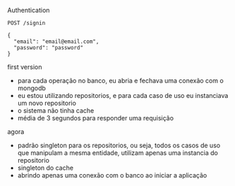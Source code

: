 Authentication

`POST /signin`
```
{
  "email": "email@email.com",
  "password": "password"
}
```

first version
- para cada operação no banco, eu abria e fechava uma conexão com o mongodb
- eu estou utilizando repositorios, e para cada caso de uso eu instanciava um novo repositorio
- o sistema não tinha cache
- média de 3 segundos para responder uma requisição


agora
- padrão singleton para os repositorios, ou seja, todos os casos de uso que manipulam a mesma entidade, utilizam apenas uma instancia do repositorio
- singleton do cache
- abrindo apenas uma conexão com o banco ao iniciar a aplicação
